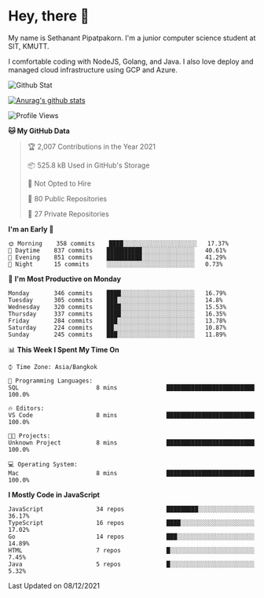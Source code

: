 # Hey, there 🙌
My name is Sethanant Pipatpakorn. I'm a junior computer science student at SIT, KMUTT.

I comfortable coding with NodeJS, Golang, and Java. I also love deploy and managed cloud infrastructure using GCP and Azure.

![Github Stat](https://github-profile-summary-cards.vercel.app/api/cards/profile-details?username=thetkpark&theme=dracula)

[![Anurag's github stats](https://github-readme-stats.vercel.app/api?username=thetkpark&count_private=true&show_icons=true&theme=tokyonight)](https://github.com/anuraghazra/github-readme-stats)

<!--START_SECTION:waka-->
![Profile Views](http://img.shields.io/badge/Profile%20Views-0-blue)

**🐱 My GitHub Data** 

> 🏆 2,007 Contributions in the Year 2021
 > 
> 📦 525.8 kB Used in GitHub's Storage 
 > 
> 🚫 Not Opted to Hire
 > 
> 📜 80 Public Repositories 
 > 
> 🔑 27 Private Repositories  
 > 
**I'm an Early 🐤** 

```text
🌞 Morning    358 commits    ████░░░░░░░░░░░░░░░░░░░░░   17.37% 
🌆 Daytime    837 commits    ██████████░░░░░░░░░░░░░░░   40.61% 
🌃 Evening    851 commits    ██████████░░░░░░░░░░░░░░░   41.29% 
🌙 Night      15 commits     ░░░░░░░░░░░░░░░░░░░░░░░░░   0.73%

```
📅 **I'm Most Productive on Monday** 

```text
Monday       346 commits    ████░░░░░░░░░░░░░░░░░░░░░   16.79% 
Tuesday      305 commits    ███░░░░░░░░░░░░░░░░░░░░░░   14.8% 
Wednesday    320 commits    ████░░░░░░░░░░░░░░░░░░░░░   15.53% 
Thursday     337 commits    ████░░░░░░░░░░░░░░░░░░░░░   16.35% 
Friday       284 commits    ███░░░░░░░░░░░░░░░░░░░░░░   13.78% 
Saturday     224 commits    ██░░░░░░░░░░░░░░░░░░░░░░░   10.87% 
Sunday       245 commits    ███░░░░░░░░░░░░░░░░░░░░░░   11.89%

```


📊 **This Week I Spent My Time On** 

```text
⌚︎ Time Zone: Asia/Bangkok

💬 Programming Languages: 
SQL                      8 mins              █████████████████████████   100.0%

🔥 Editors: 
VS Code                  8 mins              █████████████████████████   100.0%

🐱‍💻 Projects: 
Unknown Project          8 mins              █████████████████████████   100.0%

💻 Operating System: 
Mac                      8 mins              █████████████████████████   100.0%

```

**I Mostly Code in JavaScript** 

```text
JavaScript               34 repos            █████████░░░░░░░░░░░░░░░░   36.17% 
TypeScript               16 repos            ████░░░░░░░░░░░░░░░░░░░░░   17.02% 
Go                       14 repos            ███░░░░░░░░░░░░░░░░░░░░░░   14.89% 
HTML                     7 repos             █░░░░░░░░░░░░░░░░░░░░░░░░   7.45% 
Java                     5 repos             █░░░░░░░░░░░░░░░░░░░░░░░░   5.32%

```



 Last Updated on 08/12/2021
<!--END_SECTION:waka-->
